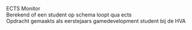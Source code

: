 ECTS Monitor <br>
Berekend of een student op schema loopt qua ects <br>
Opdracht gemaakts als eerstejaars gamedevelopment student bij de HVA 
